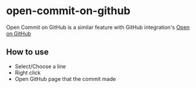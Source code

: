 # open-commit-on-github

Open Commit on GitHub is a similar feature with GitHub integration's [Open on GitHub](https://www.jetbrains.com/help/idea/2016.1/using-github-integration.html?origin=old_help)

## How to use

* Select/Choose a line
* Right click
* Open GitHub page that the commit made


